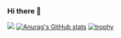 ### Hi there 👋

![](https://github-profile-summary-cards.vercel.app/api/cards/profile-details?username=tsubaron&theme=vue)
[![Anurag's GitHub stats](https://github-readme-stats.vercel.app/api?username=tsubaron
)](https://github.com/anuraghazra/github-readme-stats)
[![trophy](https://github-profile-trophy.vercel.app/?username=tsubaron)](https://github.com/tsubaron/github-profile-trophy)



<!--
**tsubaron/tsubaron** is a ✨ _special_ ✨ repository because its `README.md` (this file) appears on your GitHub profile.

Here are some ideas to get you started:

- 🔭 I’m currently working on ...
- 🌱 I’m currently learning ...
- 👯 I’m looking to collaborate on ...
- 🤔 I’m looking for help with ...
- 💬 Ask me about ...
- 📫 How to reach me: ...
- 😄 Pronouns: ...
- ⚡ Fun fact: ...
-->
